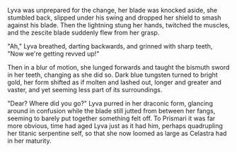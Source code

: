 Lyva was unprepared for the change, her blade was knocked aside, she stumbled back, slipped under his swing and dropped her shield to smash against his blade. Then the lightning stung her hands, twitched the muscles, and the zescite blade suddenly flew from her grasp.    

"Ah," Lyva breathed, darting backwards, and grinned with sharp teeth, "Now we're getting revved up!"      

Then in a blur of motion, she lunged forwards and taught the bismuth sword in her teeth, changing as she did so. Dark blue tungsten turned to bright gold, her form shifted as if molten and lashed out, longer and greater and vaster, and yet seeming less part of its surroundings.   

"Dear? Where did you go?" Lyva purred in her draconic form, glancing around in confusion while the blade still jutted from between her fangs, seeming to barely put together something felt off. To Prismari it was far more obvious, time had aged Lyva just as it had him, perhaps quadrupling her titanic serpentine self, so that she now loomed as large as Celastra had in her maturity.